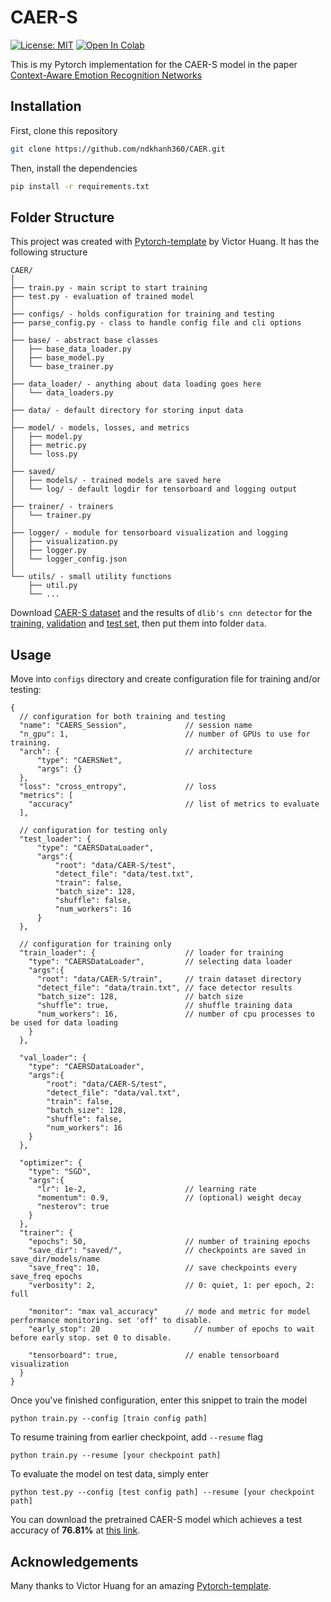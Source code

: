 # CAER-S
 [![License: MIT](https://img.shields.io/badge/License-MIT-red.svg)](https://opensource.org/licenses/MIT)
 [![Open In Colab](https://colab.research.google.com/assets/colab-badge.svg)](https://colab.research.google.com/drive/1PmyTWPNCn3NNNXMIwrFh4gH0UXoPi9AJ?usp=sharing)

 This is my Pytorch implementation for the CAER-S model in the paper [Context-Aware Emotion Recognition Networks](https://caer-dataset.github.io/file/JiyoungLee_iccv2019_CAER-Net.pdf)

## Installation
First, clone this repository
```bash
git clone https://github.com/ndkhanh360/CAER.git
```
Then, install the dependencies
```bash
pip install -r requirements.txt
```
## Folder Structure
This project was created with [Pytorch-template](https://github.com/victoresque/pytorch-template) by Victor Huang. It has the following structure
  ```
  CAER/
  │
  ├── train.py - main script to start training
  ├── test.py - evaluation of trained model
  │
  ├── configs/ - holds configuration for training and testing
  ├── parse_config.py - class to handle config file and cli options
  │
  ├── base/ - abstract base classes
  │   ├── base_data_loader.py
  │   ├── base_model.py
  │   └── base_trainer.py
  │
  ├── data_loader/ - anything about data loading goes here
  │   └── data_loaders.py
  │
  ├── data/ - default directory for storing input data
  │
  ├── model/ - models, losses, and metrics
  │   ├── model.py
  │   ├── metric.py
  │   └── loss.py
  │
  ├── saved/
  │   ├── models/ - trained models are saved here
  │   └── log/ - default logdir for tensorboard and logging output
  │
  ├── trainer/ - trainers
  │   └── trainer.py
  │
  ├── logger/ - module for tensorboard visualization and logging
  │   ├── visualization.py
  │   ├── logger.py
  │   └── logger_config.json
  │  
  └── utils/ - small utility functions
      ├── util.py
      └── ...
  ```
Download [CAER-S dataset](https://caer-dataset.github.io/download.html) and the results of `dlib's cnn detector` for the [training](https://drive.google.com/file/d/1Em4LUdJ6VS8sOo_XdBi96xu8nwoo_Y4g/view?usp=sharing), [validation](https://drive.google.com/file/d/1thrfz6IdPIXSQRZ6LW-5tGVabbfHUoeA/view?usp=sharing) and [test set](https://drive.google.com/file/d/1eEpjAmLrz9f9_SqZh5qCPsScHikg91V4/view?usp=sharing), then put them into folder `data`.

## Usage 
Move into `configs` directory and create configuration file for training and/or testing:
```
{
  // configuration for both training and testing
  "name": "CAERS_Session",             // session name
  "n_gpu": 1,                          // number of GPUs to use for training.
  "arch": {                            // architecture
      "type": "CAERSNet",
      "args": {}
  },
  "loss": "cross_entropy",             // loss
  "metrics": [
    "accuracy"                         // list of metrics to evaluate
  ],   

  // configuration for testing only 
  "test_loader": {
      "type": "CAERSDataLoader",
      "args":{
          "root": "data/CAER-S/test",
          "detect_file": "data/test.txt",
          "train": false,
          "batch_size": 128,
          "shuffle": false,
          "num_workers": 16
      }
  },

  // configuration for training only
  "train_loader": {                    // loader for training 
    "type": "CAERSDataLoader",         // selecting data loader
    "args":{
      "root": "data/CAER-S/train",     // train dataset directory
      "detect_file": "data/train.txt", // face detector results
      "batch_size": 128,               // batch size
      "shuffle": true,                 // shuffle training data 
      "num_workers": 16,               // number of cpu processes to be used for data loading
    }
  },

  "val_loader": {
    "type": "CAERSDataLoader",
    "args":{
        "root": "data/CAER-S/test",
        "detect_file": "data/val.txt",
        "train": false,
        "batch_size": 128,
        "shuffle": false,
        "num_workers": 16
    }
  },

  "optimizer": {
    "type": "SGD",
    "args":{
      "lr": 1e-2,                      // learning rate
      "momentum": 0.9,                 // (optional) weight decay
      "nesterov": true
    }
  },                        
  "trainer": {
    "epochs": 50,                      // number of training epochs
    "save_dir": "saved/",              // checkpoints are saved in save_dir/models/name
    "save_freq": 10,                   // save checkpoints every save_freq epochs
    "verbosity": 2,                    // 0: quiet, 1: per epoch, 2: full
  
    "monitor": "max val_accuracy"      // mode and metric for model performance monitoring. set 'off' to disable.
    "early_stop": 20	                 // number of epochs to wait before early stop. set 0 to disable.
  
    "tensorboard": true,               // enable tensorboard visualization
  }
}
```

Once you've finished configuration, enter this snippet to train the model
```
python train.py --config [train config path]
```
To resume training from earlier checkpoint, add `--resume` flag
```
python train.py --resume [your checkpoint path]
```
To evaluate the model on test data, simply enter
```
python test.py --config [test config path] --resume [your checkpoint path]
```

You can download the pretrained CAER-S model which achieves a test accuracy of **76.81%** at [this link](https://drive.google.com/file/d/1HxHZQmWnXbhYV0_HU2q-2fcC3twtGJZp/view?usp=sharing).

## Acknowledgements
Many thanks to Victor Huang for an amazing [Pytorch-template](https://github.com/victoresque/pytorch-template).